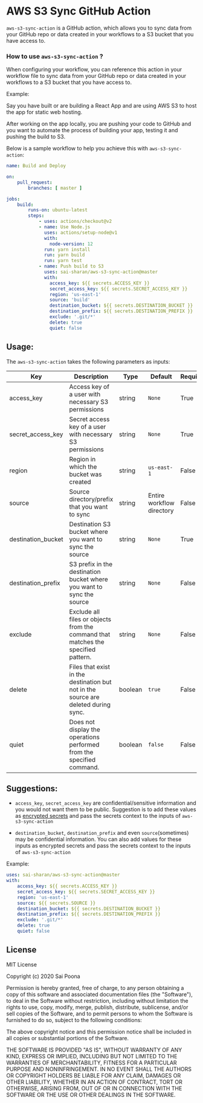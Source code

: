 # AWS S3 Sync GitHub Action

`aws-s3-sync-action` is a GitHub action, which allows you to sync data from your GitHub repo or data created in your workflows to a S3 bucket that you have access to.

### How to use `aws-s3-sync-action` ?

When configuring your workflow, you can reference this action in your workflow file to sync data from your GitHub repo or data created in your workflows to a S3 bucket that you have access to.


Example:

Say you have built or are building a React App and are using AWS S3 to host the app for static web hosting.

After working on the app locally, you are pushing your code to GitHub and you want to automate the process of building your app, testing it and pushing the build to S3.

Below is a sample workflow to help you achieve this with `aws-s3-sync-action`:

```yaml
name: Build and Deploy

on:
    pull_request:
        branches: [ master ]

jobs:
    build:
        runs-on: ubuntu-latest
        steps:
            - uses: actions/checkout@v2
            - name: Use Node.js
              uses: actions/setup-node@v1
              with:
                node-version: 12
              run: yarn install
              run: yarn build
              run: yarn test
            - name: Push build to S3
              uses: sai-sharan/aws-s3-sync-action@master
              with:
                access_key: ${{ secrets.ACCESS_KEY }}
                secret_access_key: ${{ secrets.SECRET_ACCESS_KEY }}
                region: 'us-east-1'
                source: 'build'
                destination_bucket: ${{ secrets.DESTINATION_BUCKET }}
                destination_prefix: ${{ secrets.DESTINATION_PREFIX }}
                exclude: '.git/*'
                delete: true
                quiet: false
```

## Usage:

The `aws-s3-sync-action` takes the following parameters as inputs:

|Key|Description|Type|Default|Required|
|---|-----------|----|-------|--------|
|access_key|Access key of a user with necessary S3 permissions|string|`None`|True|
|secret_access_key|Secret access key of a user with necessary S3 permissions|string|`None`|True|
|region|Region in which the bucket was created|string|`us-east-1`|False|
|source|Source directory/prefix that you want to sync|string|Entire workflow directory|False|
|destination_bucket|Destination S3 bucket where you want to sync the source|string|`None`|True|
|destination_prefix|S3 prefix in the destination bucket where you want to sync the source|string|`None`|False|
|exclude|Exclude all files or objects from the command that matches the specified pattern.|string|`None`|False|
|delete|Files that exist in the destination but not in the source are deleted during sync.|boolean|`true`|False|
|quiet|Does not display the operations performed from the specified command.|boolean|`false`|False|

## Suggestions:

- `access_key`, `secret_access_key` are confidential/sensitive information and you would not want them to be public. Suggestion is to add these values as [encrypted secrets](https://docs.github.com/en/actions/configuring-and-managing-workflows/creating-and-storing-encrypted-secrets) and pass the secrets context to the inputs of `aws-s3-sync-action`

- `destination_bucket`, `destination_prefix` and even `source`(sometimes) may be confidential information. You can also add values for these inputs as encrypted secrets and pass the secrets context to the inputs of `aws-s3-sync-action`

Example:

```yaml
uses: sai-sharan/aws-s3-sync-action@master
with:
    access_key: ${{ secrets.ACCESS_KEY }}
    secret_access_key: ${{ secrets.SECRET_ACCESS_KEY }}
    region: 'us-east-1'
    source: ${{ secrets.SOURCE }}
    destination_bucket: ${{ secrets.DESTINATION_BUCKET }}
    destination_prefix: ${{ secrets.DESTINATION_PREFIX }}
    exclude: '.git/*'
    delete: true
    quiet: false
```  

## License

MIT License

Copyright (c) 2020  Sai Poona

Permission is hereby granted, free of charge, to any person obtaining a copy
of this software and associated documentation files (the "Software"), to deal
in the Software without restriction, including without limitation the rights
to use, copy, modify, merge, publish, distribute, sublicense, and/or sell
copies of the Software, and to permit persons to whom the Software is
furnished to do so, subject to the following conditions:

The above copyright notice and this permission notice shall be included in all
copies or substantial portions of the Software.

THE SOFTWARE IS PROVIDED "AS IS", WITHOUT WARRANTY OF ANY KIND, EXPRESS OR
IMPLIED, INCLUDING BUT NOT LIMITED TO THE WARRANTIES OF MERCHANTABILITY,
FITNESS FOR A PARTICULAR PURPOSE AND NONINFRINGEMENT. IN NO EVENT SHALL THE
AUTHORS OR COPYRIGHT HOLDERS BE LIABLE FOR ANY CLAIM, DAMAGES OR OTHER
LIABILITY, WHETHER IN AN ACTION OF CONTRACT, TORT OR OTHERWISE, ARISING FROM,
OUT OF OR IN CONNECTION WITH THE SOFTWARE OR THE USE OR OTHER DEALINGS IN THE
SOFTWARE.

